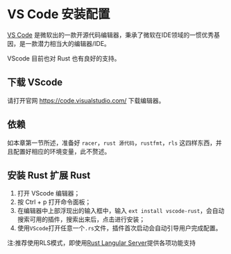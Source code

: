 # VS Code 安装配置

[VS Code](https://code.visualstudio.com/) 是微软出的一款开源代码编辑器，秉承了微软在IDE领域的一惯优秀基因，是一款潜力相当大的编辑器/IDE。

VScode 目前也对 Rust 也有良好的支持。



## 下载 VScode

请打开官网 https://code.visualstudio.com/ 下载编辑器。

## 依赖

如本章第一节所述，准备好 `racer`，`rust 源代码`，`rustfmt`，`rls` 这四样东西，并且配置好相应的环境变量，此不赘述。

## 安装 Rust 扩展 Rust

1. 打开 VScode 编辑器；
2. 按 Ctrl + p 打开命令面板；
3. 在编辑器中上部浮现出的输入框中，输入 `ext install vscode-rust`，会自动搜索可用的插件，搜索出来后，点击进行安装；
4. 使用`VScode`打开任意一个`.rs`文件，插件首次启动会自动引导用户完成配置。

注:推荐使用RLS模式，即使用[Rust Langular Server](https://github.com/rust-lang-nursery/rls)提供各项功能支持
